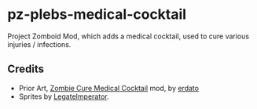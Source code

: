 # pz-plebs-medical-cocktail
Project Zomboid Mod, which adds a medical cocktail, used to cure various injuries / infections.

## Credits

- Prior Art, [Zombie Cure Medical Cocktail](https://steamcommunity.com/sharedfiles/filedetails/?id=926315905) mod, by [erdato](https://steamcommunity.com/id/DendiStone)
- Sprites by [LegateImperator](https://steamcommunity.com/id/LegateImperator).
